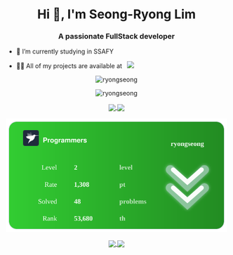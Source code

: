 <h1 align="center">Hi 👋, I'm Seong-Ryong Lim</h1>
<h3 align="center">A passionate FullStack developer</h3>

- 🌱 I’m currently studying in SSAFY

- 👨‍💻 All of my projects are available at &nbsp; <a href="https://nebulous-visor-f4e.notion.site/Portfolio-1f44db7ba7ba8057a80fc07ec3b42c95?pvs=4"><img src="https://img.shields.io/badge/Notion-000000?style=for-the-badge&logo=notion&logoColor=white" /></a>

<div align="center">
   <img src="https://komarev.com/ghpvc/?username=ryongseong&label=Welcome&color=0e75b6&style=for-the-badge" alt="ryongseong" />
</div>

<p align="center">
   <img src="https://github-profile-trophy.vercel.app/?username=ryongseong&title=MultiLanguage,Commits,PullRequest,Repositories,Experience,Followers&theme=monokai&margin-w=15&no-bg=true&no-frame=true" alt="ryongseong" />
</p>

<div align='center'>
   <a href="https://solved.ac/ryongseong_dev">
      <img align='center' src="http://mazassumnida.wtf/api/v2/generate_badge?boj=ryongseong_dev&theme=dark"/>
   </a>
   <a href="https://solved.ac/xmssnsk">
      <img align='center' src="http://mazassumnida.wtf/api/v2/generate_badge?boj=xmssnsk&theme=dark"/>
   </a>
</div>
<br />
<div align='center'>
   <img align='center' src="https://raw.githubusercontent.com/ryongseong/programmers-stats/main/output/result.svg"/> 
</div>
<br />
<div align='center'>
   <a href="https://github.com/ryongseong/github-stats">
      <img align='center' src="https://github.com/ryongseong/github-stats-transparent/blob/output/generated/overview.svg"/>
      <img align='center' src="https://github.com/ryongseong/github-stats-transparent/blob/output/generated/languages.svg"/>
   </a>
</div>
